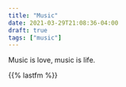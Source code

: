 ```yaml
---
title: "Music"
date: 2021-03-29T21:08:36-04:00
draft: true
tags: ["music"]
---
```


Music is love, music is life.

{{% lastfm %}}
